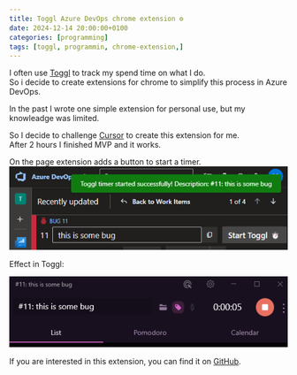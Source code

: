 ```yaml
---
title: Toggl Azure DevOps chrome extension ⚙️
date: 2024-12-14 20:00:00+0100
categories: [programming]
tags: [toggl, programmin, chrome-extension,]
---
```


I often use [Toggl](https://toggl.com/) to track my spend time on what I do.  
So i decide to create extensions for chrome to simplify this process in Azure DevOps.

In the past I wrote one simple extension for personal use, but my knowleadge was limited.

So I decide to challenge [Cursor](https://www.cursor.com/) to create this extension for me.  
After 2 hours I finished MVP and it works.

On the page extension adds a button to start a timer.
![Working extension on devops](/assets/images/2024-12-14-01.png)

Effect in Toggl:

![Effect in toggl](/assets/images/2024-12-14-02.png)

If you are interested in this extension, you can find it on [GitHub](https://github.com/polakv93/chrome-ex-azure-devops-toggle).

